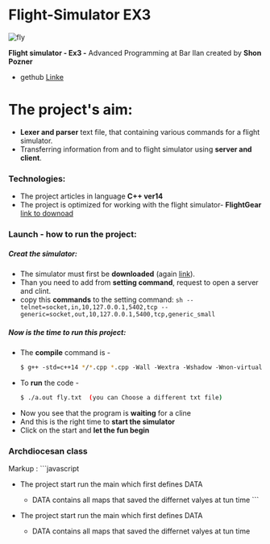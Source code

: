 # Flight-Simulator EX3
![fly](https://user-images.githubusercontent.com/59409570/71785140-c4530900-3004-11ea-8c6d-ce46b3becf18.jpg)

**Flight simulator - Ex3 -** Advanced Programming at Bar Ilan created by **Shon Pozner**

* gethub [Linke](https://github.com/ShonPozner/Flight-Simulator-EX3)

# The project's aim:

* **Lexer and parser** text file, that containing various commands for a flight simulator.
* Transferring information from and to flight simulator using **server and client**.

### Technologies:

* The project articles in language **C++ ver14**
* The project is optimized for working with the flight simulator- **FlightGear**
 [link to downoad](http://home.flightgear.org)

### Launch - how to run the project:

##### Creat the simulator:
* The simulator must first be **downloaded** (again [link](http://home.flightgear.org)).
* Than you need to add from **setting command**, request to open a server and clint.
* copy this **commands** to the setting command:
      ```sh
     --telnet=socket,in,10,127.0.0.1,5402,tcp
     --generic=socket,out,10,127.0.0.1,5400,tcp,generic_small
      ```

##### Now is the time to run this project:
* The **compile** command is -
    ```sh
    $ g++‬‬ ‫‪-std=c++14‬‬ */*.cpp ‫‪*.cpp‬‬ ‫‪-Wall‬‬ ‫‪-Wextra‬‬ ‫‪-Wshadow‬‬ ‫‪-Wnon-virtual-dtor‬‬ ‫‪-ped antic‬‬ ‫ ‪-o‬‬a.out-pthread"
    ````
* To **run** the code -
    ```sh
    $ ./a.out fly.txt  (you can Choose a different txt file)
    ````
* Now you see that the program is **waiting** for a cline
* And this is the right time to **start the simulator**
* Click on the start and **let the fun begin** 

### Archdiocesan class

Markup : ```javascript
* The project start run the main which first defines DATA
   * DATA contains all maps that saved the differnet valyes at tun time
         ```

* The project start run the main which first defines DATA
   * DATA contains all maps that saved the differnet valyes at tun time

‬
